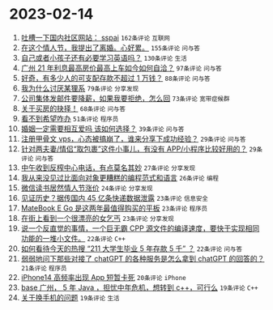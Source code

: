 # 2023-02-14

1. [吐槽一下国内社区网站： sspai](https://www.v2ex.com/t/915913) `162条评论` `互联网`
1. [在这个情人节，我提出了离婚。心好累。](https://www.v2ex.com/t/916027) `155条评论` `问与答`
1. [自己或者小孩子还有必要学习英语吗？](https://www.v2ex.com/t/915886) `130条评论` `生活`
1. [广州 21 年利息最高房价最高上车如今如何自洽？](https://www.v2ex.com/t/915892) `97条评论` `问与答`
1. [好奇，有多少人的可支配存款不超过 1 万钱？](https://www.v2ex.com/t/915875) `88条评论` `问与答`
1. [我为什么讨厌某狸系](https://www.v2ex.com/t/915922) `79条评论` `分享发现`
1. [公司集体发邮件要降薪，如果我要拒绝，怎么回](https://www.v2ex.com/t/916000) `73条评论` `宽带症候群`
1. [关于买房的抉择！](https://www.v2ex.com/t/915911) `68条评论` `问与答`
1. [看不到希望咋办](https://www.v2ex.com/t/916069) `51条评论` `程序员`
1. [婚姻一定需要相互爱吗 该如何选择？](https://www.v2ex.com/t/916089) `39条评论` `问与答`
1. [注册甲骨文 vps，心态被搞崩了，谁来分享下成功经验？](https://www.v2ex.com/t/915948) `29条评论` `问与答`
1. [针对两夫妻/情侣“取包裹”这件小事儿，有没有 APP/小程序比较好用的？](https://www.v2ex.com/t/915901) `29条评论` `问与答`
1. [中午收到反榨中心电话，有点莫名其妙](https://www.v2ex.com/t/916015) `27条评论` `分享发现`
1. [我从来没见过比面向对象更糟糕的编程范式和语言](https://www.v2ex.com/t/915980) `26条评论` `编程`
1. [微信读书居然情人节涨价](https://www.v2ex.com/t/915894) `24条评论` `分享发现`
1. [见证历史？据传国内 45 亿条快递数据泄露](https://www.v2ex.com/t/916040) `23条评论` `信息安全`
1. [MateBook E Go 是这两年最值得购买的平板](https://www.v2ex.com/t/915988) `23条评论` `程序员`
1. [在街上看到一个很漂亮的女乞丐](https://www.v2ex.com/t/915904) `23条评论` `分享发现`
1. [说一个反直觉的事情，一个巨无霸 CPP 源文件的编译速度，要快于实现相同功能的一堆小文件。](https://www.v2ex.com/t/916003) `22条评论` `C++`
1. [如何看待今天的热搜 “211 大学生毕业 5 年存款 5 千” ？](https://www.v2ex.com/t/915902) `22条评论` `问与答`
1. [弱弱地问下那些对接了 chatGPT 的各种服务是怎么拿到 chatGPT 的回答的？](https://www.v2ex.com/t/915916) `21条评论` `程序员`
1. [iPhone14 高频率出现 App 短暂卡死](https://www.v2ex.com/t/915919) `20条评论` `iPhone`
1. [base 广州， 5 年 Java ，担忧中年危机，想转到 c++，可行么](https://www.v2ex.com/t/915970) `19条评论` `C++`
1. [关于换手机的问题](https://www.v2ex.com/t/915884) `19条评论` `生活`

